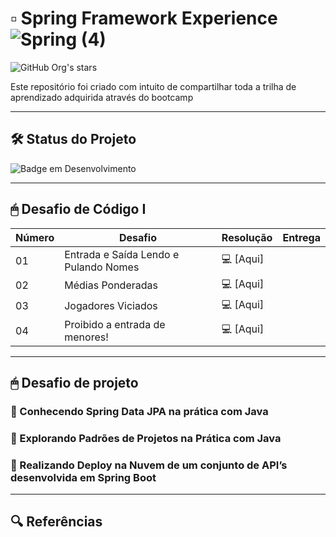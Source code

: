 # ▫ Spring Framework Experience ![Spring (4)](https://user-images.githubusercontent.com/100375234/179360964-8e121c27-44e0-4362-852d-16831a91a5f2.png)



  

 ![GitHub Org's stars](https://img.shields.io/github/stars/carolgazulha?style=social)


Este repositório foi criado com intuito de compartilhar toda a trilha de aprendizado adquirida através do bootcamp  


 
 

____

## 🛠️ Status do Projeto

![Badge em Desenvolvimento](http://img.shields.io/static/v1?label=STATUS&message=EM%20DESENVOLVIMENTO&color=GREEN&style=for-the-badge)
 
 
 



____



## 🖱 Desafio de Código I 

|Número |Desafio                                   |Resolução     | Entrega  |
|------ |---------------------------------------|------------  |---------  |
| 01    |  Entrada e Saída Lendo e Pulando Nomes |   💻 [Aqui]  |          |
| 02    |  Médias Ponderadas                     |   💻 [Aqui]  |          |
| 03    |  Jogadores Viciados                    |   💻 [Aqui]  |          |        
| 04    | Proibido a entrada de menores!         |   💻 [Aqui]  |          |   


_______

## 🖱 Desafio de projeto 

### 📁 Conhecendo Spring Data JPA na prática com Java

### 📁 Explorando Padrões de Projetos na Prática com Java

### 📁 Realizando Deploy na Nuvem de um conjunto de API’s desenvolvida em Spring Boot

_________

## 🔍 Referências
    
